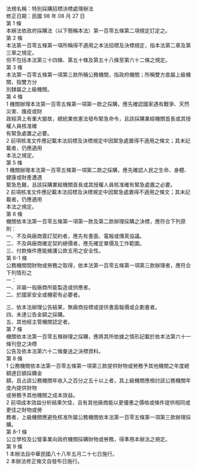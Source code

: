 法規名稱：特別採購招標決標處理辦法  
修正日期：民國 98 年 08 月 27 日  
第 1 條  
本辦法依政府採購法（以下簡稱本法）第一百零五條第二項規定訂定之。  
第 2 條  
本法第一百零五條第一項所稱得不適用之本法招標及決標規定，指本法第二章及第三章之規定。  
但不包括本法第三十四條、第五十條及第五十八條至第六十二條之規定。  
第 3 條  
本法第一百零五條第一項第三款所稱公務機關，指政府機關；所稱雙方直屬上級機關，指雙方分  
別隸屬之上級機關。  
第 4 條  
1 機關辦理本法第一百零五條第一項第一款之採購，應先確認國家遇有戰爭、天然災害、癘疫或財  
政經濟上有重大變故，總統業依憲法發布緊急命令，且該採購業經機關首長或其授權人員核准確  
有緊急處置之必要。  
2 前項核准文件應記載本法招標及決標規定中因緊急處置得不適用之條文；其未記載者，仍應適用  
本法之規定。  
第 5 條  
1 機關辦理本法第一百零五條第一項第二款之採購，應先確認人民之生命、身體、健康或財產遭遇  
緊急危難，且該採購業經機關首長或其授權人員核准確有緊急處置之必要。  
2 前項核准文件應記載本法招標及決標規定中因緊急處置得不適用之條文；其未記載者，仍應適用  
本法之規定。  
第 6 條  
機關依本法第一百零五條第一項第一款及第二款辦理採購之決標，應符合下列原則：  
一、不及與廠商簽訂契約者，應先有書面、電報或傳真協議。  
二、不及與廠商確定契約總價者，應先確定單價及工作範圍。  
三、付款條件應能維護公款支用之安全性。  
第 6-1 條  
公務機關間財物或勞務之取得，依本法第一百零五條第一項第三款辦理者，應符合下列情形之  
一：  
一、非屬一般廠商所能製造或供應者。  
二、於國家安全或機密有必要者。  


三、依本法辦理公告結果，無廠商投標或提供書面報價或企劃書者。  
四、未達公告金額之採購。  
五、其他經主管機關認定者。  
第 7 條  
機關依本法第一百零五條辦理之採購，應將其所依據之情形記載於依本法第六十一條刊登之決標  
公告及依本法第六十二條彙送之決標資料。  
第 8 條  
1 公務機關依本法第一百零五條第一項第三款提供財物或勞務予其他機關之年度總額達巨額採購金  
額，且占該公務機關年收入之百分之五十以上者，其上級機關應檢討該公務機關年度內提供財物  
或勞務予其他機關之成本效益。  
2 前項成本效益分析結果欠佳，且有其他廠商能以更優惠之價格或條件提供相同或更佳之財物或勞  
務者，上級機關應避免核准所屬公務機關依本法第一百零五條第一項第三款辦理採購。  
第 8-1 條  
公立學校及公營事業向政府機關採購財物或勞務，得準用本辦法之規定。  
第 9 條  
1 本辦法自中華民國八十八年五月二十七日施行。  
2 本辦法修正條文自發布日施行。  


